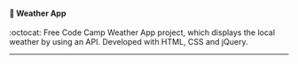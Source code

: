 ####  :pencil:  Weather App

:octocat: Free Code Camp Weather App project, which displays the local weather by using an API. Developed with HTML, CSS and jQuery.   
***
